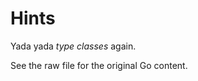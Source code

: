 # Hints

Yada yada _type classes_ again.

See the raw file for the original Go content.

<!--

## General

- Maybe have a look at [Interfaces in the Tour of Go][interfaces-tour-of-go] to see more examples if you struggle with the exercise.

## 1. Create the abstract greeting functionality

- Look back at `Counter` example the introduction to find out how to define an interface.
- Revisit the [functions concepts][concept-functions] to recap how to write function signatures in Go.
- The abstract `Greeter` type can be used in a function signature the same way as a normal concrete type like `string`.
- To implement `SayHello`, call the methods on the argument of type `Greeter`.
  Then use string formatting or string concatenation to construct the final result.

## 2. Implement Italian

- Revisit the [structs concept][concept-structs] to see how to define a struct type.
- To solve the task, the struct does not need any fields at all.
- Once you defined the struct, you want to add the methods `LanguageName` and `Greet` to it.
  Revisit the [methods concept][concept-methods] to find out how to add a method for a type.

## 3. Implement Portuguese

- See hints for task 2.

[interfaces-tour-of-go]: https://go.dev/tour/methods/9
[concept-functions]: /tracks/go/concepts/functions
[concept-structs]: /tracks/go/concepts/structs
[concept-methods]: /tracks/go/concepts/methods

-->
